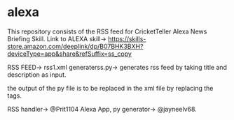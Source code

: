 # alexa
This repository consists of the RSS feed for CricketTeller Alexa News Briefing Skill.
Link to ALEXA skill-> https://skills-store.amazon.com/deeplink/dp/B07BHK3BXH?deviceType=app&share&refSuffix=ss_copy

RSS FEED-> rss1.xml
generaterss.py-> generates rss feed by taking title and description as input.

the output of the py file is to be replaced in the xml file by replacing the <lastbuilddate></lastbuildate> tags.


RSS handler-> @Prit1104
Alexa App, py generator-> @jayneelv68.

